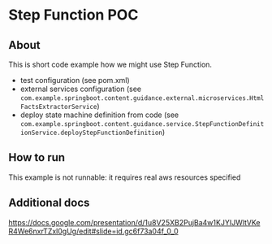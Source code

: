 # Step Function POC
 ## About
 This is short code example how we might use  Step Function. 
 - test configuration (see pom.xml)
 - external services configuration (see `com.example.springboot.content.guidance.external.microservices.HtmlFactsExtractorService`)
 - deploy state machine definition from code (see `com.example.springboot.content.guidance.service.StepFunctionDefinitionService.deployStepFunctionDefinition`)
 
 ## How to run
 This example is not runnable: it requires real aws resources specified

## Additional docs
https://docs.google.com/presentation/d/1u8V25XB2PujBa4w1KJYIJWltVKeR4We6nxrTZxl0gUg/edit#slide=id.gc6f73a04f_0_0